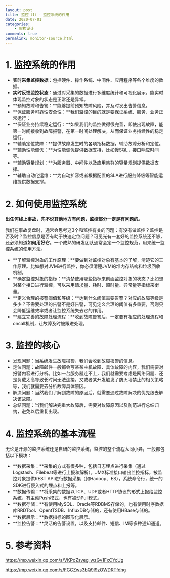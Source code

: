 ```yaml
---
layout: post
title: 监控（1）- 监控系统的作用
date: 2020-07-01
categories:
    - 架构设计
comments: true
permalink: monitor-source.html
---
```


# 1. 监控系统的作用

- **实时采集监控数据**：包括硬件、操作系统、中间件、应用程序等各个维度的数据。
- **实时反馈监控状态**：通过对采集的数据进行多维度统计和可视化展示，能实时体现监控对象的状态是正常还是异常。
- **预知故障和告警：**能够提前预知故障风险，并及时发出告警信息。
- **保证服务可靠性安全性：**我们监控的目的就是要保证系统、服务、业务正常运行；
- **保证业务持续稳定运行：**如果我们的监控做得很完善，即使出现故障，能第一时间接收到故障报警，在第一时间处理解决，从而保证业务持续性的稳定运行。
- **辅助定位故障：**提供故障发生时的各项指标数据，辅助故障分析和定位。
- **辅助性能调优：**为性能调优提供数据支持，比如慢SQL，接口响应时间等。
- **辅助容量规划：**为服务器、中间件以及应用集群的容量规划提供数据支撑。
- **辅助自动化运维：**为自动扩容或者根据配置的SLA进行服务降级等智能运维提供数据支撑。

# 2. 如何使用监控系统

**出任何线上事故，先不说其他地方有问题，监控部分一定是有问题的。**

我们在事故复盘时，通常会思考这3个和监控有关的问题：有没有做监控？监控是否及时？监控信息是否有助于快速定位问题？可见光有一套好的监控系统还不够，还必须知道**如何用好它**。一个成熟的研发团队通常会定一个监控规范，用来统一监控系统的使用方法。

- **了解监控对象的工作原理：**要做到对监控对象有基本的了解，清楚它的工作原理。比如想对JVM进行监控，你必须清楚JVM的堆内存结构和垃圾回收机制。
- **确定监控对象的指标：**清楚使用哪些指标来刻画监控对象的状态？比如想对某个接口进行监控，可以采用请求量、耗时、超时量、异常量等指标来衡量。
- **定义合理的报警阈值和等级：**达到什么阈值需要告警？对应的故障等级是多少？不需要处理的告警不是好告警，可见定义合理的阈值有多重要，否则只会降低运维效率或者让监控系统失去它的作用。
- **建立完善的故障处理流程：**收到故障告警后，一定要有相应的处理流程和oncall机制，让故障及时被跟进处理。

# 3. 监控的核心

- 发现问题：当系统发生故障报警，我们会收到故障报警的信息。
- 定位问题：故障邮件一般都会写某某主机故障、具体故障的内容，我们需要对报警内容进行分析。比如一台服务器连不上，我们就需要考虑是网络问题、还是负载太高导致长时间无法连接，又或者某开发触发了防火墙禁止的相关策略等，我们就需要去分析故障具体原因。
- 解决问题：当然我们了解到故障的原因后，就需要通过故障解决的优先级去解决该故障。
- 总结问题：当我们解决完重大故障后，需要对故障原因以及防范进行总结归纳，避免以后重复出现。

# 4. 监控系统的基本流程

无论是开源的监控系统还是自研的监控系统，监控的整个流程大同小异，一般都包括以下模块：

- **数据采集：**采集的方式有很多种，包括日志埋点进行采集（通过Logstash、Filebeat等进行上报和解析），JMX标准接口输出监控指标，被监控对象提供REST API进行数据采集（如Hadoop、ES），系统命令行，统一的SDK进行侵入式的埋点和上报等。
- **数据传输：**将采集的数据以TCP、UDP或者HTTP协议的形式上报给监控系统，有主动Push模式，也有被动Pull模式。
- **数据存储：**有使用MySQL、Oracle等RDBMS存储的，也有使用时序数据库RRDTool、OpentTSDB、InfluxDB存储的，还有使用HBase存储的。
- **数据展示：**数据指标的图形化展示。
- **监控告警：**灵活的告警设置，以及支持邮件、短信、IM等多种通知通道。

# 5. 参考资料

https://mp.weixin.qq.com/s/VKPoZsveg_wzGv1FxCYcUg

https://mp.weixin.qq.com/s/FGCZws3bQ9l9zOWDRTfdhg